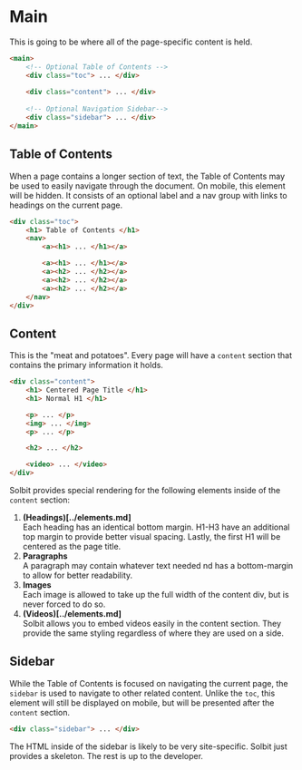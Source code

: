 # Main

This is going to be where all of the page-specific content is held.

``` html
<main>
    <!-- Optional Table of Contents -->
    <div class="toc"> ... </div>
    
    <div class="content"> ... </div>
    
    <!-- Optional Navigation Sidebar-->
    <div class="sidebar"> ... </div>
</main>
```


## Table of Contents

When a page contains a longer section of text, the Table of Contents may be used to easily navigate through the document. On mobile, this element will be hidden. It consists of an optional label and a nav group with links to headings on the current page.

``` html
<div class="toc">
    <h1> Table of Contents </h1>
    <nav>
        <a><h1> ... </h1></a>

        <a><h1> ... </h1></a>
        <a><h2> ... </h2></a>
        <a><h2> ... </h2></a>
        <a><h2> ... </h2></a>
    </nav>
</div>
```


## Content

This is the "meat and potatoes". Every page will have a `content` section that contains the primary information it holds.

``` html
<div class="content">
    <h1> Centered Page Title </h1>
    <h1> Normal H1 </h1>

    <p> ... </p>
    <img> ... </img>
    <p> ... </p>

    <h2> ... </h2>    

    <video> ... </video>
</div>
```

Solbit provides special rendering for the following elements inside of the `content` section:

1. **(Headings)[../elements.md]**  
   Each heading has an identical bottom margin. H1-H3 have an additional top margin to provide better visual spacing. Lastly, the first H1 will be centered as the page title.
2. **Paragraphs**  
   A paragraph may contain whatever text needed nd has a bottom-margin to allow for better readability.
3. **Images**  
   Each image is allowed to take up the full width of the content div, but is never forced to do so.
4. **(Videos)[../elements.md]**  
   Solbit allows you to embed videos easily in the content section. They provide the same styling regardless of where they are used on a side.


## Sidebar  

While the Table of Contents is focused on navigating the current page, the `sidebar` is used to navigate to other related content. Unlike the `toc`, this element will still be displayed on mobile, but will be presented after the `content` section.

``` html
<div class="sidebar"> ... </div>
```

The HTML inside of the sidebar is likely to be very site-specific. Solbit just provides a skeleton. The rest is up to the developer.
